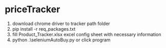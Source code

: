 # priceTracker

1. download chrome driver to tracker path folder
2. pip install -r req_packages.txt
3. fill Product_Tracker.xlsx excel config sheet with necessary information
4. python .\seleniumAutoBuy.py or click program

